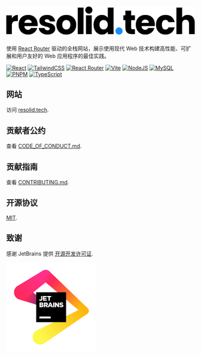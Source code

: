 # ![Resolid](.github/assets/resolid.svg)

使用 [React Router](https://reactrouter.com/) 驱动的全栈网站，展示使用现代 Web 技术构建高性能、可扩展和用户友好的 Web
应用程序的最佳实践。

[![React](https://img.shields.io/badge/React-20232A?style=flat&logo=react&logoColor=61DAFB)](https://react.dev)
[![TailwindCSS](https://img.shields.io/badge/Tailwind_CSS-38B2AC?style=flat&logo=tailwind-css&logoColor=white)](https://tailwindcss.com)
[![React Router](https://img.shields.io/badge/React_Router-CA4245?style=flat&logo=react-router&logoColor=white)](https://reactrouter.com)
[![Vite](https://img.shields.io/badge/Vite-B73BFE?style=flat&logo=vite&logoColor=FFD62E)](https://vitejs.dev)
[![NodeJS](https://img.shields.io/badge/Node.js-339933?style=flat&logo=nodedotjs&logoColor=white)](https://nodejs.org)
[![MySQL](https://img.shields.io/badge/MySQL-005C84?style=flat&logo=mysql&logoColor=white)](https://www.mysql.com/)
[![PNPM](https://img.shields.io/badge/PNPM-F28D1A?style=flat&logo=pnpm&logoColor=white)](https://pnpm.io)
[![TypeScript](https://img.shields.io/badge/TypeScript-007ACC?style=flat&logo=typescript&logoColor=white)](https://www.typescriptlang.org)

## 网站

访问 [resolid.tech](https://www.resolid.tech).

## 贡献者公约

查看 [CODE_OF_CONDUCT.md](./CODE_OF_CONDUCT.md).

## 贡献指南

查看 [CONTRIBUTING.md](./CONTRIBUTING.md).

## 开源协议

[MIT](./LICENSE).

## 致谢

感谢 JetBrains 提供 [开源开发许可证](https://jb.gg/OpenSourceSupport).

![JetBrain](.github/assets/jetbrain.svg)
